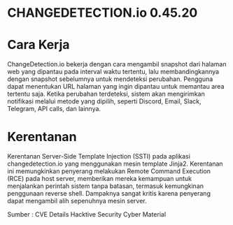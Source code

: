 # CHANGEDETECTION.io 0.45.20

# Cara Kerja
ChangeDetection.io bekerja dengan cara mengambil snapshot dari halaman web yang dipantau pada interval waktu tertentu, lalu membandingkannya dengan snapshot sebelumnya untuk mendeteksi perubahan. Pengguna dapat menentukan URL halaman yang ingin dipantau untuk memantau area tertentu saja. Ketika perubahan terdeteksi, sistem akan mengirimkan notifikasi melalui metode yang dipilih, seperti Discord, Email, Slack, Telegram, API calls, dan lainnya. 

# Kerentanan
Kerentanan Server-Side Template Injection (SSTI) pada aplikasi changedetection.io yang menggunakan mesin template Jinja2. Kerentanan ini memungkinkan penyerang melakukan Remote Command Execution (RCE) pada host server, memberikan mereka kemampuan untuk menjalankan perintah sistem tanpa batasan, termasuk kemungkinan penggunaan reverse shell. Dampaknya sangat kritis karena penyerang dapat mengambil alih sepenuhnya mesin server.


Sumber :
CVE Details
Hacktive Security
Cyber Material
